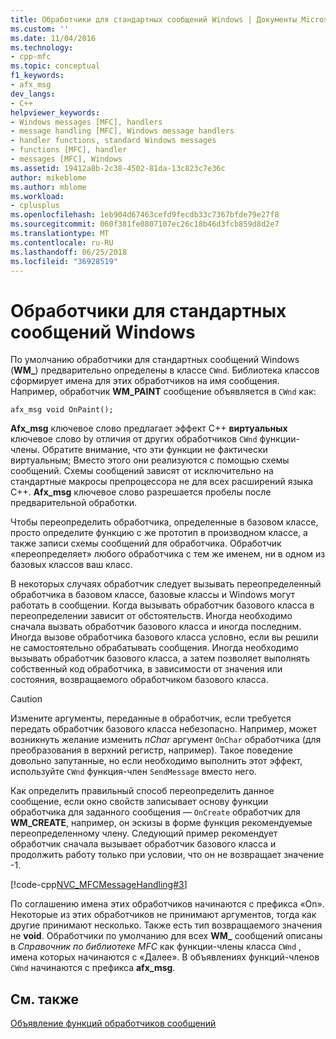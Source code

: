 ```yaml
---
title: Обработчики для стандартных сообщений Windows | Документы Microsoft
ms.custom: ''
ms.date: 11/04/2016
ms.technology:
- cpp-mfc
ms.topic: conceptual
f1_keywords:
- afx_msg
dev_langs:
- C++
helpviewer_keywords:
- Windows messages [MFC], handlers
- message handling [MFC], Windows message handlers
- handler functions, standard Windows messages
- functions [MFC], handler
- messages [MFC], Windows
ms.assetid: 19412a8b-2c38-4502-81da-13c823c7e36c
author: mikeblome
ms.author: mblome
ms.workload:
- cplusplus
ms.openlocfilehash: 1eb904d67463cefd9fecdb33c7367bfde79e27f8
ms.sourcegitcommit: 060f381fe0807107ec26c18b46d3fcb859d8d2e7
ms.translationtype: MT
ms.contentlocale: ru-RU
ms.lasthandoff: 06/25/2018
ms.locfileid: "36928519"
---
```

# <a name="handlers-for-standard-windows-messages"></a>Обработчики для стандартных сообщений Windows
По умолчанию обработчики для стандартных сообщений Windows (**WM_**) предварительно определены в классе `CWnd`. Библиотека классов сформирует имена для этих обработчиков на имя сообщения. Например, обработчик **WM_PAINT** сообщение объявляется в `CWnd` как:  
  
 `afx_msg void OnPaint();`  
  
 **Afx_msg** ключевое слово предлагает эффект C++ **виртуальных** ключевое слово by отличия от других обработчиков `CWnd` функции-члены. Обратите внимание, что эти функции не фактически виртуальным; Вместо этого они реализуются с помощью схемы сообщений. Схемы сообщений зависят от исключительно на стандартные макросы препроцессора не для всех расширений языка C++. **Afx_msg** ключевое слово разрешается пробелы после предварительной обработки.  
  
 Чтобы переопределить обработчика, определенные в базовом классе, просто определите функцию с же прототип в производном классе, а также записи схемы сообщений для обработчика. Обработчик «переопределяет» любого обработчика с тем же именем, ни в одном из базовых классов ваш класс.  
  
 В некоторых случаях обработчик следует вызывать переопределенный обработчика в базовом классе, базовые классы и Windows могут работать в сообщении. Когда вызывать обработчик базового класса в переопределении зависит от обстоятельств. Иногда необходимо сначала вызвать обработчик базового класса и иногда последним. Иногда вызове обработчика базового класса условно, если вы решили не самостоятельно обрабатывать сообщения. Иногда необходимо вызывать обработчик базового класса, а затем позволяет выполнять собственный код обработчика, в зависимости от значения или состояния, возвращаемого обработчиком базового класса.  
  
> [!CAUTION]
>  Измените аргументы, переданные в обработчик, если требуется передать обработчик базового класса небезопасно. Например, может возникнуть желание изменить *nChar* аргумент `OnChar` обработчика (для преобразования в верхний регистр, например). Такое поведение довольно запутанные, но если необходимо выполнить этот эффект, используйте `CWnd` функция-член `SendMessage` вместо него.  
  
 Как определить правильный способ переопределить данное сообщение, если окно свойств записывает основу функции обработчика для заданного сообщения — `OnCreate` обработчик для **WM_CREATE**, например, он эскизы в форме функция рекомендуемые переопределенному члену. Следующий пример рекомендует обработчик сначала вызывает обработчик базового класса и продолжить работу только при условии, что он не возвращает значение -1.  
  
 [!code-cpp[NVC_MFCMessageHandling#3](../mfc/codesnippet/cpp/handlers-for-standard-windows-messages_1.cpp)]  
  
 По соглашению имена этих обработчиков начинаются с префикса «On». Некоторые из этих обработчиков не принимают аргументов, тогда как другие принимают несколько. Также есть тип возвращаемого значения не **void**. Обработчики по умолчанию для всех **WM_** сообщений описаны в *Справочник по библиотеке MFC* как функции-члены класса `CWnd` , имена которых начинаются с «Далее». В объявлениях функций-членов `CWnd` начинаются с префикса **afx_msg**.  
  
## <a name="see-also"></a>См. также  
 [Объявление функций обработчиков сообщений](../mfc/declaring-message-handler-functions.md)
